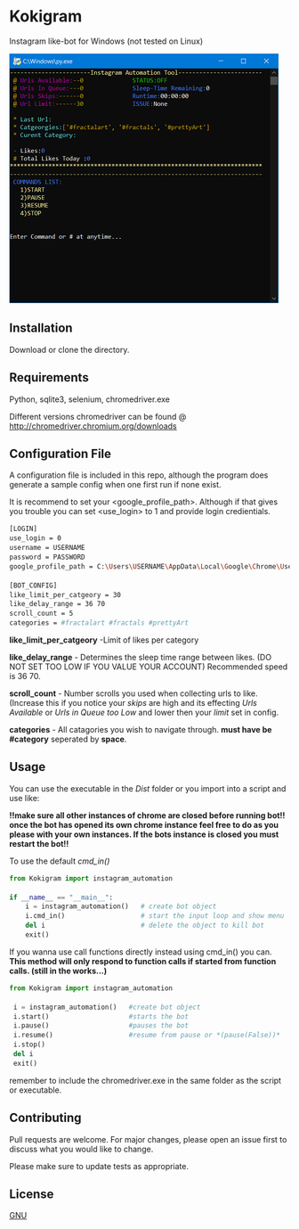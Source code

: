 # Kokigram

Instagram like-bot for Windows (not tested on Linux)

![Instagram Like-bot](https://github.com/Klutix/Images/blob/master/instagram%20like%20bot.png)


## Installation

Download or clone the directory.


## Requirements

Python, sqlite3, selenium, chromedriver.exe

Different versions chromedriver can be found @ http://chromedriver.chromium.org/downloads

## Configuration File

A configuration file is included in this repo, although the program does generate a sample config when one first run if none exist.

It is recommend to set your <google_profile_path>. Although if that gives you trouble you can set <use_login> to 1 and provide login credientials.

```bash
[LOGIN]
use_login = 0
username = USERNAME
password = PASSWORD
google_profile_path = C:\Users\USERNAME\AppData\Local\Google\Chrome\User Data

[BOT_CONFIG]
like_limit_per_catgeory = 30
like_delay_range = 36 70
scroll_count = 5
categories = #fractalart #fractals #prettyArt
```
**like_limit_per_catgeory** -Limit of likes per category

**like_delay_range** - Determines the sleep time range between likes. (DO NOT SET TOO LOW IF YOU VALUE YOUR ACCOUNT) Recommended speed is 36 70.

**scroll_count** - Number scrolls you used when collecting urls to like. (Increase this if you notice your *skips* are high and its effecting *Urls Available* or *Urls in Queue too Low* and lower then your *limit* set in config.

**categories** - All catagories you wish to navigate through. **must have be #category** seperated by **space**.

## Usage

You can use the executable in the *Dist* folder or you import into a script and use like:

**!!make sure all other instances of chrome are closed before running bot!! once the bot has opened its own chrome instance feel free to do as you please with your own instances. If the bots instance is closed you must restart the bot!!**

To use the default *cmd_in()*

```python
from Kokigram import instagram_automation

if __name__ == "__main__":    
    i = instagram_automation()   # create bot object
    i.cmd_in()                   # start the input loop and show menu
    del i                        # delete the object to kill bot
    exit()
```
If you wanna use call functions directly instead using cmd_in() you can.
**This method will only respond to function calls if started from function calls. (still in the works...)**
```python
from Kokigram import instagram_automation

 i = instagram_automation()   #create bot object
 i.start()                    #starts the bot
 i.pause()                    #pauses the bot
 i.resume()                   #resume from pause or *(pause(False))*
 i.stop()
 del i
 exit()
 ```
remember to include the chromedriver.exe in the same folder as the script or executable.

## Contributing
Pull requests are welcome. For major changes, please open an issue first to discuss what you would like to change.

Please make sure to update tests as appropriate.

## License
[GNU](https://choosealicense.com/licenses/gnu/)

